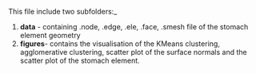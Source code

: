 This file include two subfolders:_
1) **data** - containing .node, .edge, .ele, .face, .smesh file of the stomach element geometry
2) **figures**- contains the visualisation of the KMeans clustering, agglomerative clustering, scatter plot of the surface normals and the scatter plot of the stomach element.
  
